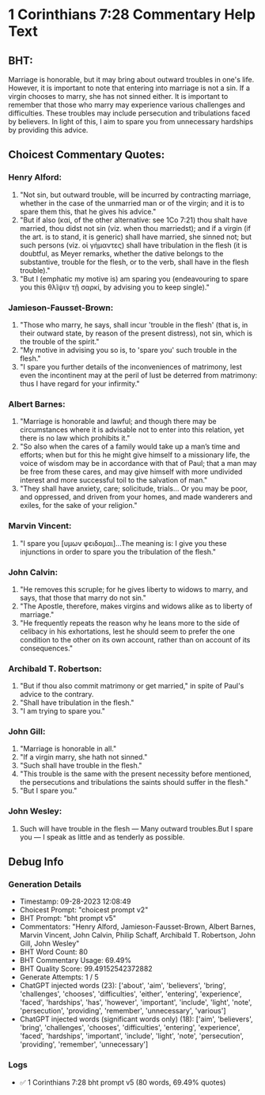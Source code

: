 # 1 Corinthians 7:28 Commentary Help Text

## BHT:
Marriage is honorable, but it may bring about outward troubles in one's life. However, it is important to note that entering into marriage is not a sin. If a virgin chooses to marry, she has not sinned either. It is important to remember that those who marry may experience various challenges and difficulties. These troubles may include persecution and tribulations faced by believers. In light of this, I aim to spare you from unnecessary hardships by providing this advice.

## Choicest Commentary Quotes:
### Henry Alford:
1. "Not sin, but outward trouble, will be incurred by contracting marriage, whether in the case of the unmarried man or of the virgin; and it is to spare them this, that he gives his advice."
2. "But if also (καί, of the other alternative: see 1Co 7:21) thou shalt have married, thou didst not sin (viz. when thou marriedst); and if a virgin (if the art. is to stand, it is generic) shall have married, she sinned not; but such persons (viz. οἱ γήμαντες) shall have tribulation in the flesh (it is doubtful, as Meyer remarks, whether the dative belongs to the substantive, trouble for the flesh, or to the verb, shall have in the flesh trouble)."
3. "But I (emphatic my motive is) am sparing you (endeavouring to spare you this θλῖψιν τῇ σαρκί, by advising you to keep single)."

### Jamieson-Fausset-Brown:
1. "Those who marry, he says, shall incur 'trouble in the flesh' (that is, in their outward state, by reason of the present distress), not sin, which is the trouble of the spirit." 
2. "My motive in advising you so is, to 'spare you' such trouble in the flesh." 
3. "I spare you further details of the inconveniences of matrimony, lest even the incontinent may at the peril of lust be deterred from matrimony: thus I have regard for your infirmity."

### Albert Barnes:
1. "Marriage is honorable and lawful; and though there may be circumstances where it is advisable not to enter into this relation, yet there is no law which prohibits it."
2. "So also when the cares of a family would take up a man’s time and efforts; when but for this he might give himself to a missionary life, the voice of wisdom may be in accordance with that of Paul; that a man may be free from these cares, and may give himself with more undivided interest and more successful toil to the salvation of man."
3. "They shall have anxiety, care; solicitude, trials... Or you may be poor, and oppressed, and driven from your homes, and made wanderers and exiles, for the sake of your religion."

### Marvin Vincent:
1. "I spare you [υμων φειδομαι]...The meaning is: I give you these injunctions in order to spare you the tribulation of the flesh."

### John Calvin:
1. "He removes this scruple; for he gives liberty to widows to marry, and says, that those that marry do not sin."
2. "The Apostle, therefore, makes virgins and widows alike as to liberty of marriage."
3. "He frequently repeats the reason why he leans more to the side of celibacy in his exhortations, lest he should seem to prefer the one condition to the other on its own account, rather than on account of its consequences."

### Archibald T. Robertson:
1. "But if thou also commit matrimony or get married," in spite of Paul's advice to the contrary.
2. "Shall have tribulation in the flesh."
3. "I am trying to spare you."

### John Gill:
1. "Marriage is honorable in all."
2. "If a virgin marry, she hath not sinned."
3. "Such shall have trouble in the flesh."
4. "This trouble is the same with the present necessity before mentioned, the persecutions and tribulations the saints should suffer in the flesh."
5. "But I spare you."

### John Wesley:
1. Such will have trouble in the flesh — Many outward troubles.But I spare you — I speak as little and as tenderly as possible.


## Debug Info
### Generation Details
- Timestamp: 09-28-2023 12:08:49
- Choicest Prompt: "choicest prompt v2"
- BHT Prompt: "bht prompt v5"
- Commentators: "Henry Alford, Jamieson-Fausset-Brown, Albert Barnes, Marvin Vincent, John Calvin, Philip Schaff, Archibald T. Robertson, John Gill, John Wesley"
- BHT Word Count: 80
- BHT Commentary Usage: 69.49%
- BHT Quality Score: 99.49152542372882
- Generate Attempts: 1 / 5
- ChatGPT injected words (23):
	['about', 'aim', 'believers', 'bring', 'challenges', 'chooses', 'difficulties', 'either', 'entering', 'experience', 'faced', 'hardships', 'has', 'however', 'important', 'include', 'light', 'note', 'persecution', 'providing', 'remember', 'unnecessary', 'various']
- ChatGPT injected words (significant words only) (18):
	['aim', 'believers', 'bring', 'challenges', 'chooses', 'difficulties', 'entering', 'experience', 'faced', 'hardships', 'important', 'include', 'light', 'note', 'persecution', 'providing', 'remember', 'unnecessary']

### Logs
- ✅ 1 Corinthians 7:28 bht prompt v5 (80 words, 69.49% quotes)